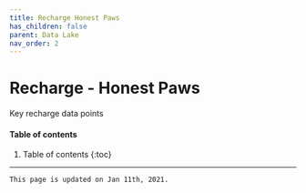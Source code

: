 ```yaml
---
title: Recharge Honest Paws
has_children: false
parent: Data Lake
nav_order: 2
---
```

# Recharge - Honest Paws

Key recharge data points

#### Table of contents

1. Table of contents
{:toc}

---
```
This page is updated on Jan 11th, 2021.
```
